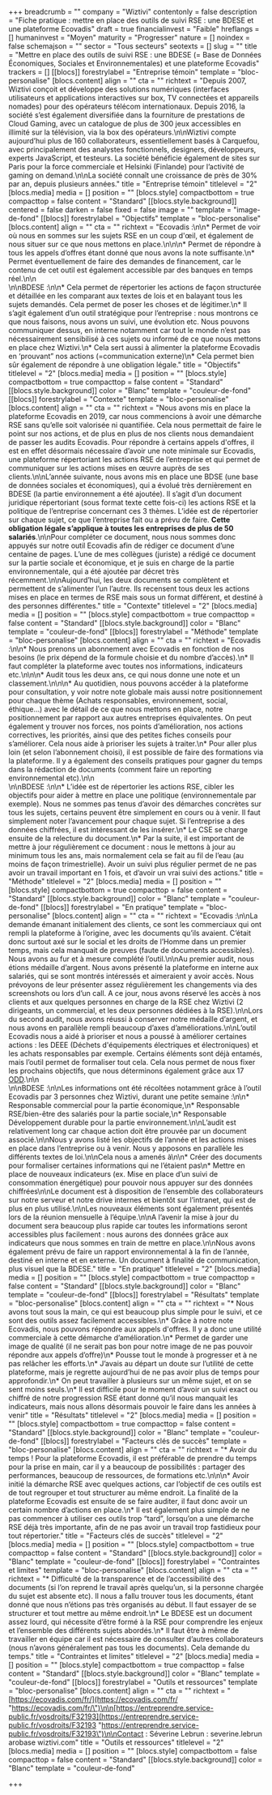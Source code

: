 +++
breadcrumb = ""
company = "Wiztivi"
contentonly = false
description = "Fiche pratique : mettre en place des outils de suivi RSE : une BDESE et une plateforme Ecovadis"
draft = true
financialinvest = "Faible"
hreflangs = []
humaninvest = "Moyen"
maturity = "Progresser"
nature = []
noindex = false
schemajson = ""
sector = "Tous secteurs"
seotexts = []
slug = ""
title = "Mettre en place des outils de suivi RSE : une BDESE (= Base de Données Économiques, Sociales et Environnementales) et une plateforme Ecovadis"
trackers = []
[[blocs]]
forestrylabel = "Entreprise témoin"
template = "bloc-personalise"
[blocs.content]
align = ""
cta = ""
richtext = "Depuis 2007, Wiztivi conçoit et développe des solutions numériques (interfaces utilisateurs et applications interactives sur box, TV connectées et appareils nomades) pour des opérateurs télécom internationaux. Depuis 2016, la société s’est également diversifiée dans la fourniture de prestations de Cloud Gaming, avec un catalogue de plus de 300 jeux accessibles en illimité sur la télévision, via la box des opérateurs.\n\nWiztivi compte aujourd’hui plus de 160 collaborateurs, essentiellement basés à Carquefou, avec principalement des analystes fonctionnels, designers, développeurs, experts JavaScript, et testeurs. La société bénéficie également de sites sur Paris pour la force commerciale et Helsinki (Finlande) pour l’activité de gaming on demand.\n\nLa société connaît une croissance de près de 30% par an, depuis plusieurs années."
title = "Entreprise témoin"
titlelevel = "2"
[blocs.media]
media = []
position = ""
[blocs.style]
compactbottom = true
compacttop = false
content = "Standard"
[[blocs.style.background]]
centered = false
darken = false
fixed = false
image = ""
template = "image-de-fond"
[[blocs]]
forestrylabel = "Objectifs"
template = "bloc-personalise"
[blocs.content]
align = ""
cta = ""
richtext = "Ecovadis :\n\n* Permet de voir où nous en sommes sur les sujets RSE en un coup d'œil, et également de nous situer sur ce que nous mettons en place.\n\n\n* Permet de répondre à tous les appels d’offres étant donné que nous avons la note suffisante.\n* Permet éventuellement de faire des demandes de financement, car le contenu de cet outil est également accessible par des banques en temps réel.\n\n  <br>\n\nBDESE :\n\n* Cela permet de répertorier les actions de façon structurée et détaillée en les comparant aux textes de lois et en balayant tous les sujets demandés. Cela permet de poser les choses et de légitimer.\n* Il s’agit également d’un outil stratégique pour l’entreprise : nous montrons ce que nous faisons, nous avons un suivi, une évolution etc. Nous pouvons communiquer dessus, en interne notamment car tout le monde n’est pas nécessairement sensibilisé à ces sujets ou informé de ce que nous mettons en place chez Wiztivi.\n* Cela sert aussi à alimenter la plateforme Ecovadis en ‘prouvant” nos actions (=communication externe)\n* Cela permet bien sûr également de répondre à une obligation légale."
title = "Objectifs"
titlelevel = "2"
[blocs.media]
media = []
position = ""
[blocs.style]
compactbottom = true
compacttop = false
content = "Standard"
[[blocs.style.background]]
color = "Blanc"
template = "couleur-de-fond"
[[blocs]]
forestrylabel = "Contexte"
template = "bloc-personalise"
[blocs.content]
align = ""
cta = ""
richtext = "Nous avons mis en place la plateforme Ecovadis en 2019, car nous commencions à avoir une démarche RSE sans qu’elle soit valorisée ni quantifiée. Cela nous permettait de faire le point sur nos actions, et de plus en plus de nos clients nous demandaient de passer les audits Ecovadis. Pour répondre à certains appels d'offres, il est en effet désormais nécessaire d’avoir une note minimale sur Ecovadis, une plateforme répertoriant les actions RSE de l’entreprise et qui permet de communiquer sur les actions mises en œuvre auprès de ses clients.\n\nL’année suivante, nous avons mis en place une BDSE (une base de données sociales et économiques), qui a évolué très dernièrement en BDESE (la partie environnement a été ajoutée). Il s’agit d’un document juridique répertoriant (sous format texte cette fois-ci) les actions RSE et la politique de l’entreprise concernant ces 3 thèmes. L’idée est de répertorier sur chaque sujet, ce que l’entreprise fait ou a prévu de faire. **Cette obligation légale s’applique à toutes les entreprises de plus de 50 salariés**.\n\nPour compléter ce document, nous nous sommes donc appuyés sur notre outil Ecovadis afin de rédiger ce document d’une centaine de pages. L’une de mes collègues (juriste) a rédigé ce document sur la partie sociale et économique, et je suis en charge de la partie environnementale, qui a été ajoutée par décret très récemment.\n\nAujourd’hui, les deux documents se complètent et permettent de s’alimenter l’un l’autre. Ils recensent tous deux les actions mises en place en termes de RSE mais sous un format différent, et destiné à des personnes différentes."
title = "Contexte"
titlelevel = "2"
[blocs.media]
media = []
position = ""
[blocs.style]
compactbottom = true
compacttop = false
content = "Standard"
[[blocs.style.background]]
color = "Blanc"
template = "couleur-de-fond"
[[blocs]]
forestrylabel = "Méthode"
template = "bloc-personalise"
[blocs.content]
align = ""
cta = ""
richtext = "Ecovadis :\n\n* Nous prenons un abonnement avec Ecovadis en fonction de nos besoins (le prix dépend de la formule choisie et du nombre d’accès).\n* Il faut compléter la plateforme avec toutes nos informations, indicateurs etc.\n\n\n* Audit tous les deux ans, ce qui nous donne une note et un classement.\n\n\n* Au quotidien, nous pouvons accéder à la plateforme pour consultation, y voir notre note globale mais aussi notre positionnement pour chaque thème (Achats responsables, environnement, social, éthique…) avec le détail de ce que nous mettons en place, notre positionnement par rapport aux autres entreprises équivalentes. On peut également y trouver nos forces, nos points d’amélioration, nos actions correctives, les priorités, ainsi que des petites fiches conseils pour s’améliorer. Cela nous aide à prioriser les sujets à traiter.\n* Pour aller plus loin (et selon l’abonnement choisi), il est possible de faire des formations via la plateforme. Il y a également des conseils pratiques pour gagner du temps dans la rédaction de documents (comment faire un reporting environnemental etc).\n\n  <br>\n\nBDESE :\n\n* L’idée est de répertorier les actions RSE, cibler les objectifs pour aider à mettre en place une politique (environnementale par exemple). Nous ne sommes pas tenus d’avoir des démarches concrètes sur tous les sujets, certains peuvent être simplement en cours ou à venir. Il faut simplement noter l’avancement pour chaque sujet. Si l’entreprise a des données chiffrées, il est intéressant de les insérer.\n* Le CSE se charge ensuite de la relecture du document.\n* Par la suite, il est important de mettre à jour régulièrement ce document : nous le mettons à jour au minimum tous les ans, mais normalement cela se fait au fil de l’eau (au moins de façon trimestrielle). Avoir un suivi plus régulier permet de ne pas avoir un travail important en 1 fois, et d’avoir un vrai suivi des actions."
title = "Méthode"
titlelevel = "2"
[blocs.media]
media = []
position = ""
[blocs.style]
compactbottom = true
compacttop = false
content = "Standard"
[[blocs.style.background]]
color = "Blanc"
template = "couleur-de-fond"
[[blocs]]
forestrylabel = "En pratique"
template = "bloc-personalise"
[blocs.content]
align = ""
cta = ""
richtext = "Ecovadis :\n\nLa demande émanant initialement des clients, ce sont les commerciaux qui ont rempli la plateforme à l’origine, avec les documents qu’ils avaient. C’était donc surtout axé sur le social et les droits de l’Homme dans un premier temps, mais cela manquait de preuves (faute de documents accessibles). Nous avons au fur et à mesure complété l’outil.\n\nAu premier audit, nous étions médaille d’argent. Nous avons présenté la plateforme en interne aux salariés, qui se sont montrés intéressés et aimeraient y avoir accès. Nous prévoyons de leur présenter assez régulièrement les changements via des screenshots ou lors d’un call. A ce jour, nous avons réservé les accès à nos clients et aux quelques personnes en charge de la RSE chez Wiztivi (2 dirigeants, un commercial, et les deux personnes dédiées à la RSE).\n\nLors du second audit, nous avons réussi à conserver notre médaille d’argent, et nous avons en parallèle rempli beaucoup d’axes d’améliorations.\n\nL’outil Ecovadis nous a aidé à prioriser et nous a poussé à améliorer certaines actions : les DEEE (Déchets d'équipements électriques et électroniques) et les achats responsables par exemple. Certains éléments sont déjà entamés, mais l’outil permet de formaliser tout cela. Cela nous permet de nous fixer les prochains objectifs, que nous déterminons également grâce aux 17 [ODD](https://www.novethic.fr/entreprises-responsables/les-objectifs-de-developpement-durable-odd.html).\n\n<br>\n\nBDESE :\n\nLes informations ont été récoltées notamment grâce à l’outil Ecovadis par 3 personnes chez Wiztivi, durant une petite semaine :\n\n* Responsable commercial pour la partie économique,\n* Responsable RSE/bien-être des salariés pour la partie sociale,\n* Responsable Développement durable pour la partie environnement.\n\nL’audit est relativement long car chaque action doit être prouvée par un document associé.\n\nNous y avons listé les objectifs de l’année et les actions mises en place dans l’entreprise ou à venir. Nous y apposons en parallèle les différents textes de loi.\n\nCela nous a amenés à\n\n* Créer des documents pour formaliser certaines informations qui ne l’étaient pas\n* Mettre en place de nouveaux indicateurs (ex. Mise en place d’un suivi de consommation énergétique) pour pouvoir nous appuyer sur des données chiffrées\n\nLe document est à disposition de l’ensemble des collaborateurs sur notre serveur et notre drive internes et bientôt sur l’intranet, qui est de plus en plus utilisé.\n\nLes nouveaux éléments sont également présentés lors de la réunion mensuelle à l’équipe.\n\nA l’avenir la mise à jour du document sera beaucoup plus rapide car toutes les informations seront accessibles plus facilement : nous aurons des données grâce aux indicateurs que nous sommes en train de mettre en place.\n\nNous avons également prévu de faire un rapport environnemental à la fin de l’année, destiné en interne et en externe. Un document à finalité de communication, plus visuel que la BDESE."
title = "En pratique"
titlelevel = "2"
[blocs.media]
media = []
position = ""
[blocs.style]
compactbottom = true
compacttop = false
content = "Standard"
[[blocs.style.background]]
color = "Blanc"
template = "couleur-de-fond"
[[blocs]]
forestrylabel = "Résultats"
template = "bloc-personalise"
[blocs.content]
align = ""
cta = ""
richtext = "* Nous avons tout sous la main, ce qui est beaucoup plus simple pour le suivi, et ce sont des outils assez facilement accessibles.\n* Grâce à notre note Ecovadis, nous pouvons répondre aux appels d'offres. Il y a donc une utilité commerciale à cette démarche d’amélioration.\n* Permet de garder une image de qualité (il ne serait pas bon pour notre image de ne pas pouvoir répondre aux appels d’offre)\n* Pousse tout le monde à progresser et à ne pas relâcher les efforts.\n* J’avais au départ un doute sur l’utilité de cette plateforme, mais je regrette aujourd’hui de ne pas avoir plus de temps pour approfondir.\n* On peut travailler à plusieurs sur un même sujet, et on se sent moins seuls.\n* Il est difficile pour le moment d’avoir un suivi exact ou chiffré de notre progression RSE étant donné qu’il nous manquait les indicateurs, mais nous allons désormais pouvoir le faire dans les années à venir"
title = "Résultats"
titlelevel = "2"
[blocs.media]
media = []
position = ""
[blocs.style]
compactbottom = true
compacttop = false
content = "Standard"
[[blocs.style.background]]
color = "Blanc"
template = "couleur-de-fond"
[[blocs]]
forestrylabel = "Facteurs clés de succès"
template = "bloc-personalise"
[blocs.content]
align = ""
cta = ""
richtext = "* Avoir du temps ! Pour la plateforme Ecovadis, il est préférable de prendre du temps pour la prise en main, car il y a beaucoup de possibilités : partager des performances, beaucoup de ressources, de formations etc.\n\n\n* Avoir initié la démarche RSE avec quelques actions, car l’objectif de ces outils est de tout regrouper et tout structurer au même endroit. La finalité de la plateforme Ecovadis est ensuite de se faire auditer, il faut donc avoir un certain nombre d’actions en place.\n* Il est également plus simple de ne pas commencer à utiliser ces outils trop “tard”, lorsqu’on a une démarche RSE déjà très importante, afin de ne pas avoir un travail trop fastidieux pour tout répertorier."
title = "Facteurs clés de succès"
titlelevel = "2"
[blocs.media]
media = []
position = ""
[blocs.style]
compactbottom = true
compacttop = false
content = "Standard"
[[blocs.style.background]]
color = "Blanc"
template = "couleur-de-fond"
[[blocs]]
forestrylabel = "Contraintes et limites"
template = "bloc-personalise"
[blocs.content]
align = ""
cta = ""
richtext = "* Difficulté de la transparence et de l’accessibilité des documents (si l’on reprend le travail après quelqu’un, si la personne chargée du sujet est absente etc). Il nous a fallu trouver tous les documents, étant donné que nous n’étions pas très organisés au début. Il faut essayer de se structurer et tout mettre au même endroit.\n* Le BDESE est un document assez lourd, qui nécessite d’être formé à la RSE pour comprendre les enjeux et l’ensemble des différents sujets abordés.\n* Il faut être à même de travailler en équipe car il est nécessaire de consulter d’autres collaborateurs (nous n’avons généralement pas tous les documents). Cela demande du temps."
title = "Contraintes et limites"
titlelevel = "2"
[blocs.media]
media = []
position = ""
[blocs.style]
compactbottom = true
compacttop = false
content = "Standard"
[[blocs.style.background]]
color = "Blanc"
template = "couleur-de-fond"
[[blocs]]
forestrylabel = "Outils et ressources"
template = "bloc-personalise"
[blocs.content]
align = ""
cta = ""
richtext = "[https://ecovadis.com/fr/](https://ecovadis.com/fr/ \"https://ecovadis.com/fr/\")\n\n[https://entreprendre.service-public.fr/vosdroits/F32193](https://entreprendre.service-public.fr/vosdroits/F32193 \"https://entreprendre.service-public.fr/vosdroits/F32193\")\n\nContact : Séverine Lebrun : severine.lebrun arobase wiztivi.com"
title = "Outils et ressources"
titlelevel = "2"
[blocs.media]
media = []
position = ""
[blocs.style]
compactbottom = false
compacttop = false
content = "Standard"
[[blocs.style.background]]
color = "Blanc"
template = "couleur-de-fond"

+++
